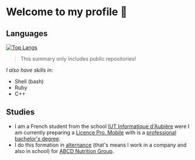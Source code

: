 # Welcome to my profile 👋


## Languages

[![Top Langs](https://github-readme-stats.vercel.app/api/top-langs/?username=HandyS11&layout=compact)](https://github.com/anuraghazra/github-readme-stats)

> This summary only includes public repositories!

*I also have skills in:*
- Shell (bash)
- Ruby
- C++


## Studies

- I am a French student from the school [IUT Informatique d'Aubière](https://www.uca.fr/formation/nos-formations/catalogue-des-formations/but-informatique-clermont) were I am currently preparing a [Licence Pro. Mobile](https://iut.uca.fr/formations/lp-developpement-dapplications-pour-plateformes-mobiles) with is a [professional bachelor's degree](https://www.onisep.fr/Ressources/Univers-Formation/Formations/Post-bac/licence-pro-mention-metiers-de-l-informatique-conception-developpement-et-test-de-logiciels).
- I do this formation in [alternance](https://www.onisep.fr/cap-vers-l-emploi/alternance) (that's means I work in a company and also in school) for [ABCD Nutrition Group](https://abcdnutrition.com/fr/).
